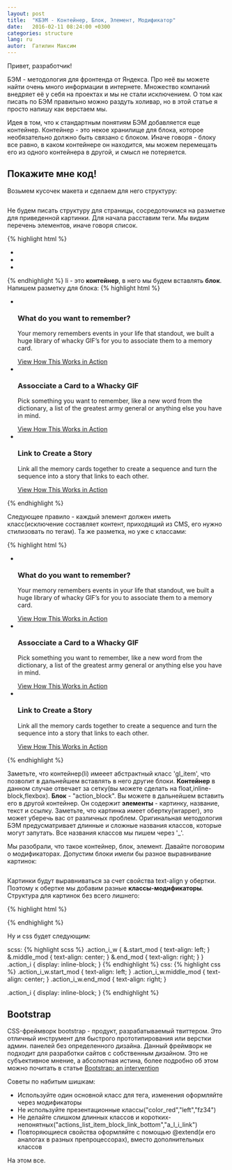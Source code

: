 ```yaml
---
layout: post
title:  "КБЭМ - Контейнер, Блок, Элемент, Модификатор"
date:   2016-02-11 08:24:00 +0300
categories: structure
lang: ru
autor:  Гатилин Максим
---
```

Привет, разработчик!

БЭМ - методология для фронтенда от Яндекса. Про неё вы можете найти очень много информации в интернете. Множество компаний внедряет её у себя на проектах и мы не стали исключением. О том как писать по БЭМ правильно можно раздуть холивар, но в этой статье я просто напишу как верстаем мы.
 
Идея в том, что к стандартным понятиям БЭМ добавляется еще контейнер. Контейнер - это некое хранилище для блока, которое необязательно должно быть связано с блоком. Иначе говоря - блоку все равно, в каком контейнере он находится, мы можем перемещать его из одного контейнера в другой, и смысл не потеряется. 

## Покажите мне код!

Возьмем кусочек макета и сделаем для него структуру:

<img alt="" src="../../../../i/kbem-lesson-1.jpg">

Не будем писать структуру для страницы, сосредоточимся на разметке для приведенной картинки. Для начала расставим теги. Мы видим перечень элементов, иначе говоря список.

{% highlight html %}
<ul>
    <li></li>
    <li></li>
    <li></li>
</ul>
{% endhighlight %}
li - это <b>контейнер</b>, в него мы будем вставлять <b>блок</b>. Напишем разметку для блока:
{% highlight html %}
<ul>
    <li>
        <div>
            <div><img alt="" src="i/icon-1.png"></div>
            <h3 >What do you want to remember?</h3>
            <div>
                <p>Your memory remembers events in your life that standout,
                 we built a huge library of whacky GIF’s for you to associate
                  them to a memory card.</p>
            </div>
            <a href="#">View How This Works in Action</a>
        </div>
    </li>
    <li>
        <div>
            <div><img alt="" src="i/icon-2.png"></div>
            <h3 >Assocciate a Card to a Whacky GIF</h3>
            <div>
                <p>Pick something you want to remember, like a new word from
                 the dictionary, a list of the greatest army general or
                  anything else you have in mind.</p>
            </div>
            <a href="#">View How This Works in Action</a>
        </div>
    </li>
    <li>
        <div>
            <div><img alt="" src="i/icon-3.png"></div>
            <h3 >Link to Create a Story</h3>
            <div>
                <p>Link all the memory cards together to create
                 a sequence and turn the sequence into a
                 story that links to each other.</p>
            </div>
            <a href="#">View How This Works in Action</a>
        </div>
    </li>
</ul>
{% endhighlight %}

Следующее правило - каждый элемент должен иметь класс(исключение составляет контент, приходящий из CMS, его нужно стилизовать по тегам). Та же разметка, но уже с классами:

{% highlight html %}
<ul class="gl_list">
    <li class="gl_item">
        <div class="action_block">
            <div class="action_i_w"><img alt="" src="i/icon-1.png" class="action_i"></div>
            <h3 class="action_title">What do you want to remember?</h3>
            <div class="action_text">
                <p>Your memory remembers events in your life that standout,
                 we built a huge library of whacky GIF’s for you to associate
                  them to a memory card.</p>
            </div>
            <a href="#" class="action_link">View How This Works in Action</a>
        </div>
    </li>
    <li class="gl_item">
        <div class="action_block">
            <div class="action_i_w"><img alt="" src="i/icon-2.png" class="action_i"></div>
            <h3 class="action_title">Assocciate a Card to a Whacky GIF</h3>
            <div class="action_text">
                <p>Pick something you want to remember, like a new word from
                 the dictionary, a list of the greatest army general or
                  anything else you have in mind.</p>
            </div>
            <a href="#" class="action_link">View How This Works in Action</a>
        </div>
    </li>
    <li class="gl_item">
        <div class="action_block">
            <div class="action_i_w"><img alt="" src="i/icon-3.png" class="action_i"></div>
            <h3 class="action_title">Link to Create a Story</h3>
            <div class="action_text">
                <p>Link all the memory cards together to create
                 a sequence and turn the sequence into a
                 story that links to each other.</p>
            </div>
            <a href="#" class="action_link">View How This Works in Action</a>
        </div>
    </li>
</ul>
{% endhighlight %}

Заметьте, что контейнер(li) имееет абстрактный класс 'gl_item', что позволит в дальнейшем вставлять в него другие блоки. <b>Контейнер</b> в данном случае отвечает за сетку(вы можете сделать на float,inline-block,flexbox). <b>Блок</b> - "action_block". Вы можете в дальнейшем вставить его в другой контейнер. Он содержит <b>элементы</b> - картинку, название, текст и ссылку. Заметьте, что картинка имеет обертку(wrapper), это может уберечь вас от различных проблем. Оригинальная методология БЭМ предусматривает длинные и сложные названия классов, которые могут запутать. Все названия классов мы пишем через '_'.

Мы разобрали, что такое контейнер, блок, элемент. Давайте поговорим о модификаторах. Допустим блоки имели бы разное выравнивание картинок:

<img alt="" src="../../../../i/kbem-lesson-2.jpg">

Картинки будут выравниваться за счет свойства text-align у обертки. Поэтому к обертке мы добавим разные <b>классы-модификаторы</b>. Структура для картинок без всего лишнего:

{% highlight html %}
<div class="action_i_w start_mod"><img alt="" src="i/icon-1.png" class="action_i"></div>
<div class="action_i_w middle_mod"><img alt="" src="i/icon-2.png" class="action_i"></div>
<div class="action_i_w end_mod"><img alt="" src="i/icon-3.png" class="action_i"></div>
{% endhighlight %}

Ну и css будет следующим:

scss:
{% highlight scss %}
.action_i_w {
  &.start_mod {
    text-align: left;
  }
  &.middle_mod {
    text-align: center;
  }
  &.end_mod {
    text-align: right;
  }
}
.action_i {
  display: inline-block;
}
{% endhighlight %}
css:
{% highlight css %}
.action_i_w.start_mod {
  text-align: left;
}
.action_i_w.middle_mod {
  text-align: center;
}
.action_i_w.end_mod {
  text-align: right;
}

.action_i {
  display: inline-block;
}
{% endhighlight %}

## Bootstrap

CSS-фреймворк bootstrap - продукт, разрабатываемый твиттером. Это отличный инструмент для быстрого прототипирования или верстки админ. панелей без определенного дизайна. Данный фреймворк не подходит для разработки сайтов с собственным дизайном. Это не субъективное мнение, а абсолютная истина, более подробно об этом можно почитать в статье <a href="https://evilmartians.com/chronicles/bootstrap-an-intervention" target="_blank">Bootstrap: an intervention</a>

Советы по набитым шишкам:

* Используйте один основной класс для тега, изменения оформляйте через модификаторы
* Не используйте презентационные классы("color_red","left","fz34")
* Не делайте слишком длинных классов и коротких-непонятных("actions_list_item_block_link_bottom","a_l_i_link")
* Повторяющиеся свойства оформляйте с помощью @extend(и его аналогах в разных препроцессорах), вместо дополнительных классов

На этом все.
